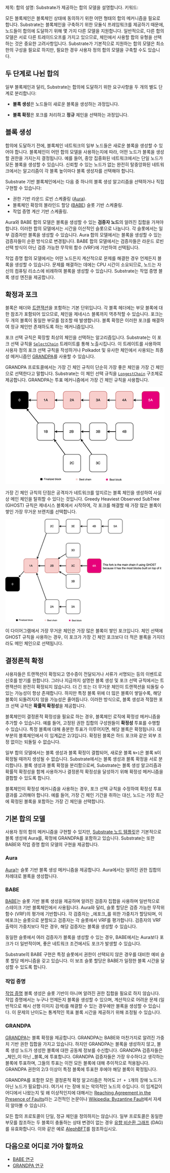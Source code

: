 제목: 합의
설명: Substrate가 제공하는 합의 모델을 설명합니다.
키워드:

모든 블록체인은 블록체인 상태에 동의하기 위한 어떤 형태의 합의 메커니즘을 필요로 합니다. Substrate는 블록체인을 구축하기 위한 모듈식 프레임워크를 제공하기 때문에, 노드들이 합의에 도달하기 위해 몇 가지 다른 모델을 지원합니다.
일반적으로, 다른 합의 모델은 서로 다른 트레이드오프를 가지고 있으므로, 체인에서 사용할 합의 유형을 선택하는 것은 중요한 고려사항입니다.
Substrate가 기본적으로 지원하는 합의 모델은 최소한의 구성을 필요로 하지만, 필요한 경우 사용자 정의 합의 모델을 구축할 수도 있습니다.

## 두 단계로 나뉜 합의

일부 블록체인과 달리, Substrate는 합의에 도달하기 위한 요구사항을 두 개의 별도 단계로 분리합니다:

- **블록 생성**은 노드들이 새로운 블록을 생성하는 과정입니다.

- **블록 확정**은 포크를 처리하고 **정규** 체인을 선택하는 과정입니다.

## 블록 생성

합의에 도달하기 전에, 블록체인 네트워크의 일부 노드들은 새로운 블록을 생성할 수 있어야 합니다.
블록체인이 어떤 합의 모델을 사용하는지에 따라, 어떤 노드가 블록을 생성할 권한을 가지는지 결정됩니다.
예를 들어, 중앙 집중화된 네트워크에서는 단일 노드가 모든 블록을 생성할 수 있습니다.
신뢰할 수 있는 노드가 없는 완전히 탈중앙화된 네트워크에서는 알고리즘이 각 블록 높이마다 블록 생성자를 선택해야 합니다.

Substrate 기반 블록체인에서는 다음 중 하나의 블록 생성 알고리즘을 선택하거나 직접 구현할 수 있습니다:

- 권한 기반 라운드 로빈 스케줄링 ([Aura](/reference/glossary/#authority-round-aura)).
- 블록체인 확장의 블라인드 할당 ([BABE](/reference/glossary/#blind-assignment-of-blockchain-extension-babe)) 슬롯 기반 스케줄링.
- 작업 증명 계산 기반 스케줄링.

Aura와 BABE 합의 모델은 블록을 생성할 수 있는 **검증자 노드**의 알려진 집합을 가져야 합니다.
이러한 합의 모델에서는 시간을 이산적인 슬롯으로 나눕니다.
각 슬롯에서는 일부 검증자만 블록을 생성할 수 있습니다.
Aura 합의 모델에서는 블록을 생성할 수 있는 검증자들이 순환 방식으로 변경됩니다.
BABE 합의 모델에서는 검증자들은 라운드 로빈 선택 방식이 아닌 검증 가능한 무작위 함수 (VRF)에 기반하여 선택됩니다.

작업 증명 합의 모델에서는 어떤 노드든지 계산적으로 문제를 해결한 경우 언제든지 블록을 생성할 수 있습니다.
문제를 해결하는 데에는 CPU 시간이 소요되므로, 노드는 자신의 컴퓨팅 리소스에 비례하여 블록을 생성할 수 있습니다.
Substrate는 작업 증명 블록 생성 엔진을 제공합니다.

## 확정과 포크

블록은 헤더와 [트랜잭션](/learn/transaction-types)을 포함하는 기본 단위입니다.
각 블록 헤더에는 부모 블록에 대한 참조가 포함되어 있으므로, 체인을 제네시스 블록까지 역추적할 수 있습니다.
포크는 두 개의 블록이 동일한 부모를 참조할 때 발생합니다.
블록 확정은 이러한 포크를 해결하여 정규 체인만 존재하도록 하는 메커니즘입니다.

포크 선택 규칙은 확장할 최상의 체인을 선택하는 알고리즘입니다.
Substrate는 이 포크 선택 규칙을 [`SelectChain`](https://paritytech.github.io/substrate/master/sp_consensus/trait.SelectChain.html) 트레이트를 통해 노출시킵니다.
이 트레이트를 사용하여 사용자 정의 포크 선택 규칙을 작성하거나 Polkadot 및 유사한 체인에서 사용되는 최종성 메커니즘인 [GRANDPA](https://github.com/w3f/consensus/blob/master/pdf/grandpa.pdf)를 사용할 수 있습니다.

GRANDPA 프로토콜에서는 가장 긴 체인 규칙이 단순히 가장 좋은 체인을 가장 긴 체인으로 선택한다고 말합니다.
Substrate는 이 체인 선택 규칙을 [`LongestChain`](https://paritytech.github.io/substrate/master/sc_consensus/struct.LongestChain.html) 구조체로 제공합니다.
GRANDPA는 투표 메커니즘에서 가장 긴 체인 규칙을 사용합니다.

![가장 긴 체인 규칙](/media/images/docs/consensus-longest.png)

가장 긴 체인 규칙의 단점은 공격자가 네트워크를 앞지르는 블록 체인을 생성하여 사실상 메인 체인을 탈취할 수 있다는 것입니다.
Greedy Heaviest Observed SubTree (GHOST) 규칙은 제네시스 블록에서 시작하여, 각 포크를 해결할 때 가장 많은 블록이 쌓인 가장 무거운 브랜치를 선택합니다.

![GHOST 규칙](/media/images/docs/consensus-ghost.png)

이 다이어그램에서 가장 무거운 체인은 가장 많은 블록이 쌓인 포크입니다.
체인 선택에 GHOST 규칙을 사용하는 경우, 이 포크가 가장 긴 체인 포크보다 더 적은 블록을 가지더라도 메인 체인으로 선택됩니다.

## 결정론적 확정

사용자들은 트랜잭션이 확정되고 영수증이 전달되거나 서류가 서명되는 등의 이벤트로 신호를 받기를 원합니다.
그러나 지금까지 설명한 블록 생성 및 포크 선택 규칙에서는 트랜잭션이 완전히 확정되지 않습니다.
더 긴 또는 더 무거운 체인이 트랜잭션을 되돌릴 수 있는 가능성이 항상 존재합니다.
하지만 특정 블록 위에 더 많은 블록이 쌓일수록, 해당 블록이 되돌려지지 않을 가능성은 줄어듭니다.
이러한 방식으로, 블록 생성과 적절한 포크 선택 규칙은 **확률적 확정성**을 제공합니다.

블록체인이 결정론적 확정성을 필요로 하는 경우, 블록체인 로직에 확정성 메커니즘을 추가할 수 있습니다.
예를 들어, 고정된 권한 집합의 구성원들이 **확정성** 투표를 수행할 수 있습니다.
특정 블록에 대해 충분한 투표가 이루어지면, 해당 블록은 확정됩니다.
대부분의 블록체인에서 이 임계값은 2/3입니다.
확정된 블록은 하드 포크와 같은 외부 조정 없이는 되돌릴 수 없습니다.

일부 합의 모델에서는 블록 생성과 블록 확정이 결합되어, 새로운 블록 `N+1`은 블록 `N`이 확정될 때까지 생성될 수 없습니다.
Substrate에서는 블록 생성과 블록 확정을 서로 분리합니다.
블록 생성과 블록 확정을 분리함으로써, Substrate는 블록 생성 알고리즘과 확률적 확정성을 함께 사용하거나 결정론적 확정성을 달성하기 위해 확정성 메커니즘을 결합할 수 있도록 합니다.

블록체인이 확정성 메커니즘을 사용하는 경우, 포크 선택 규칙을 수정하여 확정성 투표 결과를 고려해야 합니다.
예를 들어, 가장 긴 체인 기간을 취하는 대신, 노드는 가장 최근에 확정된 블록을 포함하는 가장 긴 체인을 선택합니다.

## 기본 합의 모델

사용자 정의 합의 메커니즘을 구현할 수 있지만, [Substrate 노드 템플릿](https://github.com/substrate-developer-hub/substrate-node-template)은 기본적으로 블록 생성에 Aura를, 확정에 GRANDPA를 포함하고 있습니다.
Substrate는 또한 BABE와 작업 증명 합의 모델의 구현을 제공합니다.

### Aura

[Aura](https://paritytech.github.io/substrate/master/sc_consensus_aura/index.html)는 슬롯 기반 블록 생성 메커니즘을 제공합니다.
Aura에서는 알려진 권한 집합의 차례대로 블록을 생성합니다.

### BABE

[BABE](https://paritytech.github.io/substrate/master/sc_consensus_babe/index.html)는 슬롯 기반 블록 생성을 제공하며 알려진 검증자 집합을 사용하며 일반적으로 스테이크 기반 블록체인에서 사용됩니다.
Aura와 달리, 슬롯 할당은 검증 가능한 무작위 함수 (VRF)의 평가에 기반합니다.
각 검증자는 _에포크_를 위한 가중치가 할당되며, 이 에포크는 슬롯으로 분할되고 검증자는 각 슬롯에서 VRF를 평가합니다.
검증자의 VRF 출력이 가중치보다 작은 경우, 해당 검증자는 블록을 생성할 수 있습니다.

동일한 슬롯에서 여러 검증자가 블록을 생성할 수 있는 경우, BABE에서는 Aura보다 포크가 더 일반적이며, 좋은 네트워크 조건에서도 포크가 발생할 수 있습니다.

Substrate의 BABE 구현은 특정 슬롯에서 권한이 선택되지 않은 경우를 대비한 예비 슬롯 할당 메커니즘을 갖고 있습니다.
이 보조 슬롯 할당은 BABE가 일정한 블록 시간을 달성할 수 있도록 합니다.

### 작업 증명

[작업 증명](https://paritytech.github.io/substrate/master/sc_consensus_pow/index.html) 블록 생성은 슬롯 기반이 아니며 알려진 권한 집합을 필요로 하지 않습니다.
작업 증명에서는 누구나 언제든지 블록을 생성할 수 있으며, 계산적으로 어려운 문제 (일반적으로 해시 선행 이미지 검색)를 해결할 수 있는 경우에만 블록을 생성할 수 있습니다.
이 문제의 난이도는 통계적인 목표 블록 시간을 제공하기 위해 조정될 수 있습니다.

### GRANDPA

[GRANDPA](https://paritytech.github.io/substrate/master/sc_consensus_grandpa/index.html)는 블록 확정을 제공합니다.
GRANDPA는 BABE와 마찬가지로 알려진 가중치 기반 권한 집합을 가지고 있습니다.
하지만 GRANDPA는 블록을 생성하지 않고, 블록 생성 노드가 생성한 블록에 대한 공동체 정보를 수신합니다.
GRANDPA 검증자들은 _체인_이 아닌 _블록_에 투표합니다.
GRANDPA 검증자들은 가장 우수하다고 생각하는 블록에 투표하며, 그들의 투표는 이전 모든 블록에 대해 추이적으로 적용됩니다.
GRANDPA 권한의 2/3 이상이 특정 블록에 투표한 후에야 해당 블록이 확정됩니다.

GRANDPA를 포함한 모든 결정론적 확정 알고리즘은 적어도 `2f + 1`개의 장애 노드가 아닌 노드가 필요합니다. 여기서 `f`는 장애 또는 악의적인 노드의 수입니다.
이 임계값이 어디에서 나왔는지 및 왜 이상적인지에 대해서는 [Reaching Agreement in the Presence of Faults](https://lamport.azurewebsites.net/pubs/reaching.pdf)라는 고전적인 논문이나 [Wikipedia: Byzantine Fault](https://en.wikipedia.org/wiki/Byzantine_fault)에서 자세히 알아볼 수 있습니다.

모든 합의 프로토콜이 단일, 정규 체인을 정의하지는 않습니다.
일부 프로토콜은 동일한 부모를 참조하는 두 블록이 충돌하는 상태 변경이 없는 경우 [유향 비순환 그래프](https://en.wikipedia.org/wiki/Directed_acyclic_graph) (DAG)를 유효화합니다.
이와 같은 예로 [AlephBFT](https://github.com/aleph-zero-foundation/aleph-node)를 참조하십시오.

## 다음으로 어디로 가야 할까요

- [BABE 연구](https://research.web3.foundation/Polkadot/protocols/block-production/Babe)
- [GRANDPA 연구](https://research.web3.foundation/Polkadot/protocols/finality)